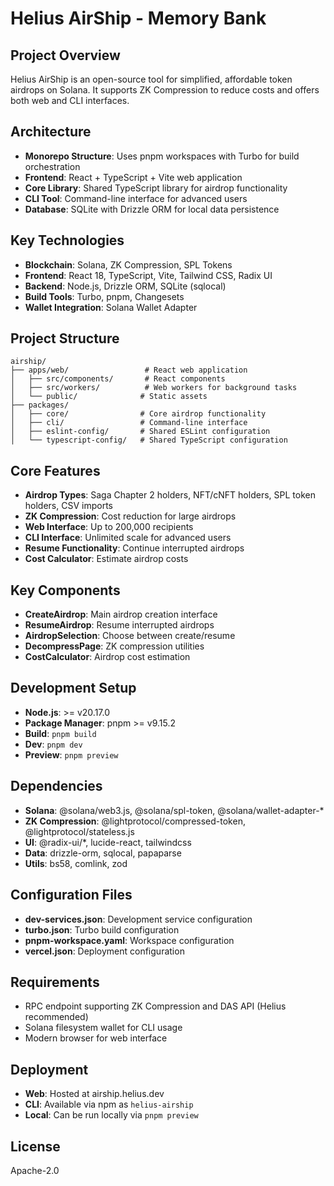 # Helius AirShip - Memory Bank

## Project Overview
Helius AirShip is an open-source tool for simplified, affordable token airdrops on Solana. It supports ZK Compression to reduce costs and offers both web and CLI interfaces.

## Architecture
- **Monorepo Structure**: Uses pnpm workspaces with Turbo for build orchestration
- **Frontend**: React + TypeScript + Vite web application
- **Core Library**: Shared TypeScript library for airdrop functionality
- **CLI Tool**: Command-line interface for advanced users
- **Database**: SQLite with Drizzle ORM for local data persistence

## Key Technologies
- **Blockchain**: Solana, ZK Compression, SPL Tokens
- **Frontend**: React 18, TypeScript, Vite, Tailwind CSS, Radix UI
- **Backend**: Node.js, Drizzle ORM, SQLite (sqlocal)
- **Build Tools**: Turbo, pnpm, Changesets
- **Wallet Integration**: Solana Wallet Adapter

## Project Structure
```
airship/
├── apps/web/                 # React web application
│   ├── src/components/       # React components
│   ├── src/workers/          # Web workers for background tasks
│   └── public/              # Static assets
├── packages/
│   ├── core/                # Core airdrop functionality
│   ├── cli/                 # Command-line interface
│   ├── eslint-config/       # Shared ESLint configuration
│   └── typescript-config/   # Shared TypeScript configuration
```

## Core Features
- **Airdrop Types**: Saga Chapter 2 holders, NFT/cNFT holders, SPL token holders, CSV imports
- **ZK Compression**: Cost reduction for large airdrops
- **Web Interface**: Up to 200,000 recipients
- **CLI Interface**: Unlimited scale for advanced users
- **Resume Functionality**: Continue interrupted airdrops
- **Cost Calculator**: Estimate airdrop costs

## Key Components
- **CreateAirdrop**: Main airdrop creation interface
- **ResumeAirdrop**: Resume interrupted airdrops
- **AirdropSelection**: Choose between create/resume
- **DecompressPage**: ZK compression utilities
- **CostCalculator**: Airdrop cost estimation

## Development Setup
- **Node.js**: >= v20.17.0
- **Package Manager**: pnpm >= v9.15.2
- **Build**: `pnpm build`
- **Dev**: `pnpm dev`
- **Preview**: `pnpm preview`

## Dependencies
- **Solana**: @solana/web3.js, @solana/spl-token, @solana/wallet-adapter-*
- **ZK Compression**: @lightprotocol/compressed-token, @lightprotocol/stateless.js
- **UI**: @radix-ui/*, lucide-react, tailwindcss
- **Data**: drizzle-orm, sqlocal, papaparse
- **Utils**: bs58, comlink, zod

## Configuration Files
- **dev-services.json**: Development service configuration
- **turbo.json**: Turbo build configuration
- **pnpm-workspace.yaml**: Workspace configuration
- **vercel.json**: Deployment configuration

## Requirements
- RPC endpoint supporting ZK Compression and DAS API (Helius recommended)
- Solana filesystem wallet for CLI usage
- Modern browser for web interface

## Deployment
- **Web**: Hosted at airship.helius.dev
- **CLI**: Available via npm as `helius-airship`
- **Local**: Can be run locally via `pnpm preview`

## License
Apache-2.0